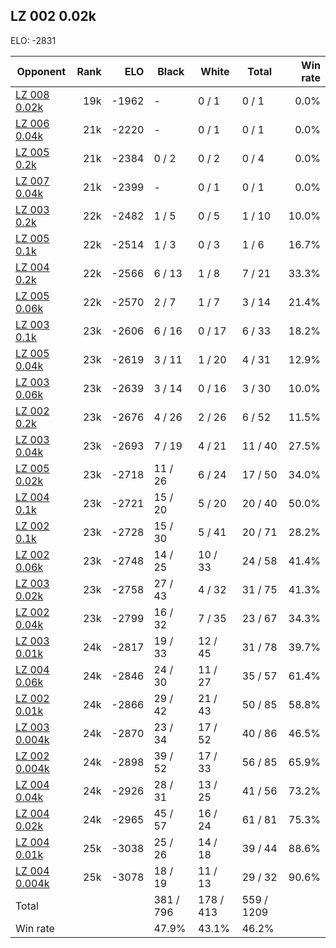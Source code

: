 ## LZ 002 0.02k ##

ELO: -2831

Opponent | Rank | ELO | Black | White | Total | Win rate
---------|-----:|----:|-------|-------|-------|-------:
[LZ 008 0.02k](LZ%20008%200.02k.md) | 19k | -1962 | - | 0 / 1 | 0 / 1 | 0.0%
[LZ 006 0.04k](LZ%20006%200.04k.md) | 21k | -2220 | - | 0 / 1 | 0 / 1 | 0.0%
[LZ 005 0.2k](LZ%20005%200.2k.md) | 21k | -2384 | 0 / 2 | 0 / 2 | 0 / 4 | 0.0%
[LZ 007 0.04k](LZ%20007%200.04k.md) | 21k | -2399 | - | 0 / 1 | 0 / 1 | 0.0%
[LZ 003 0.2k](LZ%20003%200.2k.md) | 22k | -2482 | 1 / 5 | 0 / 5 | 1 / 10 | 10.0%
[LZ 005 0.1k](LZ%20005%200.1k.md) | 22k | -2514 | 1 / 3 | 0 / 3 | 1 / 6 | 16.7%
[LZ 004 0.2k](LZ%20004%200.2k.md) | 22k | -2566 | 6 / 13 | 1 / 8 | 7 / 21 | 33.3%
[LZ 005 0.06k](LZ%20005%200.06k.md) | 22k | -2570 | 2 / 7 | 1 / 7 | 3 / 14 | 21.4%
[LZ 003 0.1k](LZ%20003%200.1k.md) | 23k | -2606 | 6 / 16 | 0 / 17 | 6 / 33 | 18.2%
[LZ 005 0.04k](LZ%20005%200.04k.md) | 23k | -2619 | 3 / 11 | 1 / 20 | 4 / 31 | 12.9%
[LZ 003 0.06k](LZ%20003%200.06k.md) | 23k | -2639 | 3 / 14 | 0 / 16 | 3 / 30 | 10.0%
[LZ 002 0.2k](LZ%20002%200.2k.md) | 23k | -2676 | 4 / 26 | 2 / 26 | 6 / 52 | 11.5%
[LZ 003 0.04k](LZ%20003%200.04k.md) | 23k | -2693 | 7 / 19 | 4 / 21 | 11 / 40 | 27.5%
[LZ 005 0.02k](LZ%20005%200.02k.md) | 23k | -2718 | 11 / 26 | 6 / 24 | 17 / 50 | 34.0%
[LZ 004 0.1k](LZ%20004%200.1k.md) | 23k | -2721 | 15 / 20 | 5 / 20 | 20 / 40 | 50.0%
[LZ 002 0.1k](LZ%20002%200.1k.md) | 23k | -2728 | 15 / 30 | 5 / 41 | 20 / 71 | 28.2%
[LZ 002 0.06k](LZ%20002%200.06k.md) | 23k | -2748 | 14 / 25 | 10 / 33 | 24 / 58 | 41.4%
[LZ 003 0.02k](LZ%20003%200.02k.md) | 23k | -2758 | 27 / 43 | 4 / 32 | 31 / 75 | 41.3%
[LZ 002 0.04k](LZ%20002%200.04k.md) | 23k | -2799 | 16 / 32 | 7 / 35 | 23 / 67 | 34.3%
[LZ 003 0.01k](LZ%20003%200.01k.md) | 24k | -2817 | 19 / 33 | 12 / 45 | 31 / 78 | 39.7%
[LZ 004 0.06k](LZ%20004%200.06k.md) | 24k | -2846 | 24 / 30 | 11 / 27 | 35 / 57 | 61.4%
[LZ 002 0.01k](LZ%20002%200.01k.md) | 24k | -2866 | 29 / 42 | 21 / 43 | 50 / 85 | 58.8%
[LZ 003 0.004k](LZ%20003%200.004k.md) | 24k | -2870 | 23 / 34 | 17 / 52 | 40 / 86 | 46.5%
[LZ 002 0.004k](LZ%20002%200.004k.md) | 24k | -2898 | 39 / 52 | 17 / 33 | 56 / 85 | 65.9%
[LZ 004 0.04k](LZ%20004%200.04k.md) | 24k | -2926 | 28 / 31 | 13 / 25 | 41 / 56 | 73.2%
[LZ 004 0.02k](LZ%20004%200.02k.md) | 24k | -2965 | 45 / 57 | 16 / 24 | 61 / 81 | 75.3%
[LZ 004 0.01k](LZ%20004%200.01k.md) | 25k | -3038 | 25 / 26 | 14 / 18 | 39 / 44 | 88.6%
[LZ 004 0.004k](LZ%20004%200.004k.md) | 25k | -3078 | 18 / 19 | 11 / 13 | 29 / 32 | 90.6%
Total | | | 381 / 796 | 178 / 413 | 559 / 1209 | 
Win rate| | | 47.9% | 43.1% | 46.2% | 

